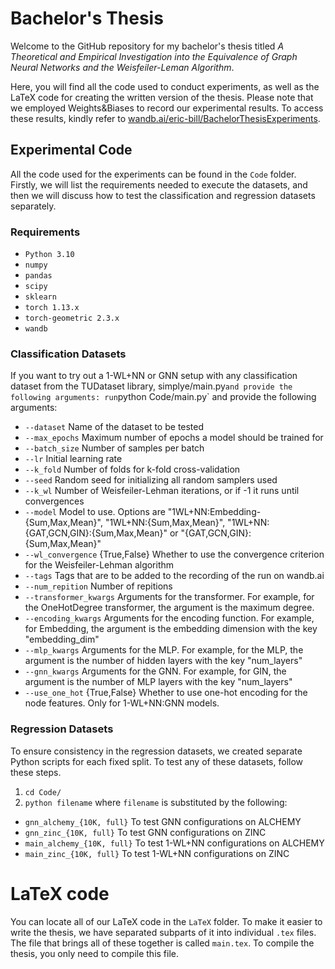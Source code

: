 # Bachelor's Thesis
Welcome to the GitHub repository for my bachelor's thesis titled *A Theoretical and Empirical Investigation into the Equivalence of Graph Neural Networks and the Weisfeiler-Leman Algorithm*.

Here, you will find all the code used to conduct experiments, as well as the LaTeX code for creating the written version of the thesis. Please note that we employed Weights&Biases to record our experimental results. To access these results, kindly refer to [wandb.ai/eric-bill/BachelorThesisExperiments](https://wandb.ai/eric-bill/BachelorThesisExperiments).

## Experimental Code
All the code used for the experiments can be found in the `Code` folder. Firstly, we will list the requirements needed to execute the datasets, and then we will discuss how to test the classification and regression datasets separately.

### Requirements
- `Python 3.10`
- `numpy`
- `pandas`
- `scipy`
- `sklearn`
- `torch 1.13.x`
- `torch-geometric 2.3.x`
- `wandb`

### Classification Datasets
If you want to try out a 1-WL+NN or GNN setup with any classification dataset from the TUDataset library, simplye/main.py` and provide the following arguments: run `python Code/main.py` and provide the following arguments:
- `--dataset` Name of the dataset to be tested
- `--max_epochs` Maximum number of epochs a model should be trained for
- `--batch_size` Number of samples per batch
- `--lr` Initial learning rate
- `--k_fold` Number of folds for k-fold cross-validation
- `--seed` Random seed for initializing all random samplers used
- `--k_wl` Number of Weisfeiler-Lehman iterations, or if -1 it runs until convergences
- `--model` Model to use. Options are "1WL+NN:Embedding-{Sum,Max,Mean}", "1WL+NN:{Sum,Max,Mean}", "1WL+NN:{GAT,GCN,GIN}:{Sum,Max,Mean}" or "{GAT,GCN,GIN}:{Sum,Max,Mean}"
- `--wl_convergence` {True,False} Whether to use the convergence criterion for the Weisfeiler-Lehman algorithm
- `--tags` Tags that are to be added to the recording of the run on wandb.ai
- `--num_repition` Number of repitions
- `--transformer_kwargs` Arguments for the transformer. For example, for the OneHotDegree transformer, the argument is the maximum degree.
- `--encoding_kwargs` Arguments for the encoding function. For example, for Embedding, the argument is the embedding dimension with the key "embedding_dim"
- `--mlp_kwargs` Arguments for the MLP. For example, for the MLP, the argument is the number of hidden layers with the key "num_layers"
- `--gnn_kwargs` Arguments for the GNN. For example, for GIN, the argument is the number of MLP layers with the key "num_layers"
- `--use_one_hot` {True,False} Whether to use one-hot encoding for the node features. Only for 1-WL+NN:GNN models.

### Regression Datasets
To ensure consistency in the regression datasets, we created separate Python scripts for each fixed split. To test any of these datasets, follow these steps.
1. `cd Code/`
2. `python filename` where `filename` is substituted by the following:
- `gnn_alchemy_{10K, full}` To test GNN configurations on ALCHEMY
- `gnn_zinc_{10K, full}` To test GNN configurations on ZINC
- `main_alchemy_{10K, full}` To test 1-WL+NN configurations on ALCHEMY
- `main_zinc_{10K, full}` To test 1-WL+NN configurations on ZINC

# LaTeX code
You can locate all of our LaTeX code in the `LaTeX` folder. To make it easier to write the thesis, we have separated subparts of it into individual `.tex` files. The file that brings all of these together is called `main.tex`. To compile the thesis, you only need to compile this file. 
